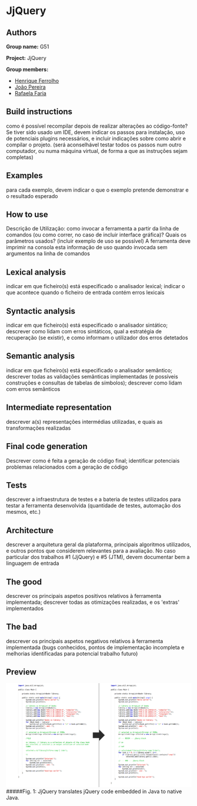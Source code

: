 # JjQuery

## Authors

**Group name:** G51

**Project:** JjQuery

**Group members:**
- [Henrique Ferrolho](github.com/ferrolho)
- [João Pereira](github.com/jfpereira)
- [Rafaela Faria](github.com/rafikii)

## Build instructions

como é possível recompilar depois de realizar alterações ao código-fonte? Se tiver sido usado um IDE, devem indicar os passos para instalação, uso de potenciais plugins necessários, e incluir indicações sobre como abrir e compilar o projeto. (será aconselhável testar todos os passos num outro computador, ou numa máquina virtual, de forma a que as instruções sejam completas)

## Examples

para cada exemplo, devem indicar o que o exemplo pretende demonstrar e o resultado esperado

## How to use

Descrição de Utilização: como invocar a ferramenta a partir da linha de comandos (ou como correr, no caso de incluir interface gráfica)? Quais os parâmetros usados? (incluir exemplo de uso se possível) A ferramenta deve imprimir na consola esta informação de uso quando invocada sem argumentos na linha de comandos
 
## Lexical analysis
 
indicar em que ficheiro(s) está especificado o analisador lexical; indicar o que acontece quando o ficheiro de entrada contém erros lexicais

## Syntactic analysis

indicar em que ficheiro(s) está especificado o analisador sintático; descrever como lidam com erros sintáticos, qual a estratégia de recuperação (se existir), e como informam o utilizador dos erros detetados

## Semantic analysis

indicar em que ficheiro(s) está especificado o analisador semântico; descrever todas as validações semânticas implementadas (e possíveis construções e consultas de tabelas de símbolos); descrever como lidam com erros semânticos

## Intermediate representation

descrever a(s) representações intermédias utilizadas, e quais as transformações realizadas

## Final code generation

Descrever como é feita a geração de código final; identificar potenciais problemas relacionados com a geração de código

## Tests

descrever a infraestrutura de testes e a bateria de testes utilizados para testar a ferramenta desenvolvida (quantidade de testes, automação dos mesmos, etc.)

## Architecture

descrever a arquitetura geral da plataforma, principais algoritmos utilizados, e outros pontos que considerem relevantes para a avaliação. No caso particular dos trabalhos #1 (JjQuery) e #5 (JTM), devem documentar bem a linguagem de entrada

## The good

descrever os principais aspetos positivos relativos à ferramenta implementada; descrever todas as otimizações realizadas, e os 'extras' implementados

## The bad

descrever os principais aspetos negativos relativos à ferramenta implementada (bugs conhecidos, pontos de implementação incompleta e melhorias identificadas para potencial trabalho futuro)

## Preview

![image](res/preview_2015-05-10.png)
#####Fig. 1: JjQuery translates jQuery code embedded in Java to native Java.
